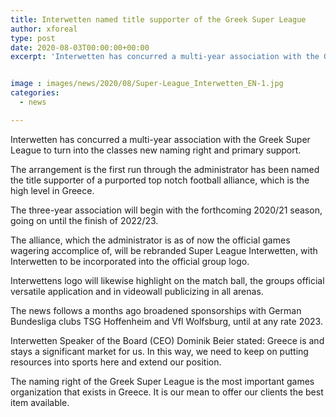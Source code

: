 ```yaml
---
title: Interwetten named title supporter of the Greek Super League
author: xforeal 
type: post
date: 2020-08-03T00:00:00+00:00
excerpt: 'Interwetten has concurred a multi-year association with the Greek Super League to turn into the classes new naming right and primary sponsor '


image : images/news/2020/08/Super-League_Interwetten_EN-1.jpg
categories:
  - news

---
```

Interwetten has concurred a multi-year association with the Greek Super League to turn into the classes new naming right and primary support. 

The arrangement is the first run through the administrator has been named the title supporter of a purported top notch football alliance, which is the high level in Greece. 

The three-year association will begin with the forthcoming 2020/21 season, going on until the finish of 2022/23. 

The alliance, which the administrator is as of now the official games wagering accomplice of, will be rebranded Super League Interwetten, with Interwetten to be incorporated into the official group logo. 

Interwettens logo will likewise highlight on the match ball, the groups official versatile application and in videowall publicizing in all arenas. 

The news follows a months ago broadened sponsorships with German Bundesliga clubs TSG Hoffenheim and Vfl Wolfsburg, until at any rate 2023. 

Interwetten Speaker of the Board (CEO) Dominik Beier stated: Greece is and stays a significant market for us. In this way, we need to keep on putting resources into sports here and extend our position. 

The naming right of the Greek Super League is the most important games organization that exists in Greece. It is our mean to offer our clients the best item available.